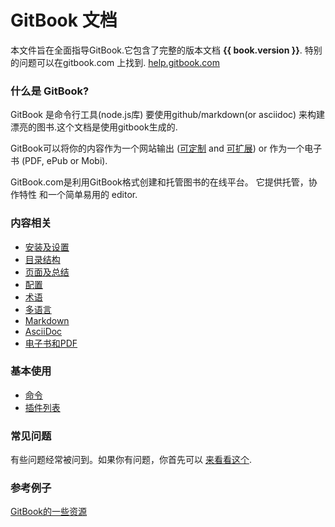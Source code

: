 # GitBook 文档

本文件旨在全面指导GitBook.它包含了完整的版本文档 **{{ book.version }}**. 特别的问题可以在gitbook.com 上找到. [help.gitbook.com](https://help.gitbook.com)

### 什么是 GitBook?

GitBook 是命令行工具(node.js库) 要使用github/markdown(or asciidoc) 来构建漂亮的图书.这个文档是使用gitbook生成的.

GitBook可以将你的内容作为一个网站输出 ([可定制](themes/README.md) and [可扩展](plugins/README.md)) or 作为一个电子书 (PDF, ePub or Mobi).

GitBook.com是利用GitBook格式创建和托管图书的在线平台。 它提供托管，协作特性 和一个简单易用的 editor.

### 内容相关
* [安装及设置](setup.md)
* [目录结构](structure.md)
* [页面及总结](pages.md)
* [配置](config.md)
* [术语](lexicon.md)
* [多语言](languages.md)
* [Markdown](syntax/markdown.md)  
* [AsciiDoc](syntax/asciidoc.md)
* [电子书和PDF](ebook.md)

### 基本使用
 * [命令](commands.md)
 * [插件列表](plugins.md)

### 常见问题

有些问题经常被问到。如果你有问题，你首先可以 [来看看这个](faq.md).

### 参考例子

[GitBook的一些资源](https://github.com/zhangjikai/gitbook-use/)
